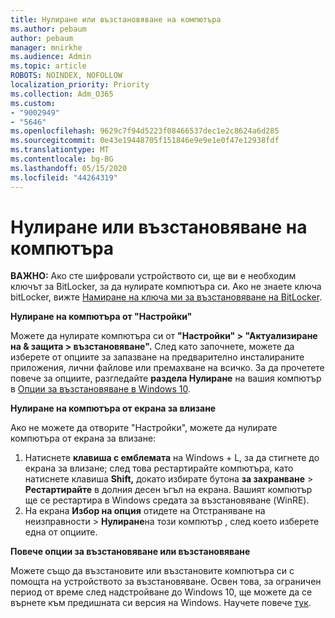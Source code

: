 ```yaml
---
title: Нулиране или възстановяване на компютъра
ms.author: pebaum
author: pebaum
manager: mnirkhe
ms.audience: Admin
ms.topic: article
ROBOTS: NOINDEX, NOFOLLOW
localization_priority: Priority
ms.collection: Adm_O365
ms.custom:
- "9002949"
- "5646"
ms.openlocfilehash: 9629c7f94d5223f08466537dec1e2c8624a6d285
ms.sourcegitcommit: 0e43e19448705f151846e9e9e1e0f47e12938fdf
ms.translationtype: MT
ms.contentlocale: bg-BG
ms.lasthandoff: 05/15/2020
ms.locfileid: "44264319"
---
```

# <a name="reset-or-recover-your-pc"></a>Нулиране или възстановяване на компютъра

**ВАЖНО:** Ако сте шифровали устройството си, ще ви е необходим ключът за BitLocker, за да нулирате компютъра си. Ако не знаете ключа bitLocker, вижте [Намиране на ключа ми за възстановяване на BitLocker](https://support.microsoft.com/help/4026181/windows-10-find-my-bitlocker-recovery-key).

**Нулиране на компютъра от "Настройки"**

Можете да нулирате компютъра си от **"Настройки" > "Актуализиране на & защита > възстановяване".** След като започнете, можете да изберете от опциите за запазване на предварително инсталираните приложения, лични файлове или премахване на всичко. За да прочетете повече за опциите, разгледайте **раздела Нулиране** на вашия компютър в [Опции за възстановяване в Windows 10](https://support.microsoft.com/help/12415/windows-10-recovery-options).

**Нулиране на компютъра от екрана за влизане**

Ако не можете да отворите "Настройки", можете да нулирате компютъра от екрана за влизане:

1. Натиснете **клавиша с емблемата** на Windows + L, за да стигнете до екрана за влизане; след това рестартирайте компютъра, като натиснете клавиша **Shift,** докато избирате бутона **за захранване** > **Рестартирайте** в долния десен ъгъл на екрана. Вашият компютър ще се рестартира в Windows средата за възстановяване (WinRE).
2. На екрана **Избор на опция** отидете на Отстраняване на неизправности > **Нулиране**на този компютър , след което изберете една от опциите.

**Повече опции за възстановяване или възстановяване**

Можете също да възстановите или възстановите компютъра си с помощта на устройството за възстановяване. Освен това, за ограничен период от време след надстройване до Windows 10, ще можете да се върнете към предишната си версия на Windows. Научете повече [тук](https://support.microsoft.com/help/12415/windows-10-recovery-options).
